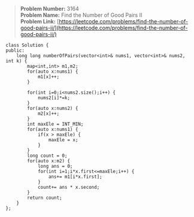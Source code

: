 > **Problem Number:** 3164 <br>
> **Problem Name:** Find the Number of Good Pairs II <br>
> **Problem Link:** [https://leetcode.com/problems/find-the-number-of-good-pairs-ii/](https://leetcode.com/problems/find-the-number-of-good-pairs-ii/) <br>

    class Solution {
    public:
        long long numberOfPairs(vector<int>& nums1, vector<int>& nums2, int k) {
            map<int,int> m1,m2;
            for(auto x:nums1) {
                m1[x]++;
            }

            for(int i=0;i<nums2.size();i++) {
                nums2[i]*=k;
            }
            for(auto x:nums2) {
                m2[x]++;
            }
            int maxEle = INT_MIN;
            for(auto x:nums1) {
                if(x > maxEle) {
                    maxEle = x;
                }
            }
            long count = 0;
            for(auto x:m2) {
                long ans = 0;
                for(int i=1;i*x.first<=maxEle;i++) {
                    ans+= m1[i*x.first];
                }
                count+= ans * x.second;
            }
            return count;
        }
    };
